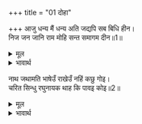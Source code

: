 +++
title = "01 दोहा"

+++
आजु धन्य मैं धन्य अति जद्यपि सब बिधि हीन।  
निज जन जानि राम मोहि सन्त समागम दीन॥1॥  

<details><summary>मूल</summary>

आजु धन्य मैं धन्य अति जद्यपि सब बिधि हीन।  
निज जन जानि राम मोहि सन्त समागम दीन॥1॥  
</details>

<details><summary>भावार्थ</summary>

यद्यपि मैं सब प्रकार से हीन (नीच) हूँ, तो भी आज मैं धन्य हूँ, अत्यन्त धन्य हूँ, जो श्री रामजी ने मुझे अपना 'निज जन' जानकर सन्त समागम दिया (आपसे मेरी भेण्ट कराई)॥1॥  
</details>

नाथ जथामति भाषेउँ राखेउँ नहिं कछु गोइ।  
चरित सिन्धु रघुनायक थाह कि पावइ कोइ॥2॥  

<details><summary>मूल</summary>

नाथ जथामति भाषेउँ राखेउँ नहिं कछु गोइ।  
चरित सिन्धु रघुनायक थाह कि पावइ कोइ॥2॥  
</details>

<details><summary>भावार्थ</summary>

हे नाथ! मैने अपनी बुद्धि के अनुसार कहा, कुछ भी छिपा नहीं रखा। (फिर भी) श्री रघुवीर के चरित्र समुद्र के समान हैं, क्या उनकी कोई थाह पा सकता है?॥2॥  
</details>



